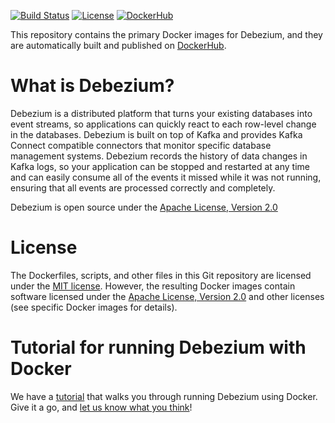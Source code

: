 [![Build Status](https://travis-ci.org/debezium/docker-images.svg?branch=master)](https://travis-ci.org/debezium/docker-images)
[![License](http://img.shields.io/:license-mit-brightgreen.svg)](https://opensource.org/licenses/MIT)
[![DockerHub](http://img.shields.io/:images-dockerhub-brightgreen.svg)](https://hub.docker.com/r/debezium/)

This repository contains the primary Docker images for Debezium, and they are automatically built and published on [DockerHub](https://hub.docker.com/r/debezium/).

# What is Debezium?

Debezium is a distributed platform that turns your existing databases into event streams, so applications can quickly react to each row-level change in the databases. Debezium is built on top of Kafka and provides Kafka Connect compatible connectors that monitor specific database management systems. Debezium records the history of data changes in Kafka logs, so your application can be stopped and restarted at any time and can easily consume all of the events it missed while it was not running, ensuring that all events are processed correctly and completely.

Debezium is open source under the [Apache License, Version 2.0](http://www.apache.org/licenses/LICENSE-2.0.html)

# License

The Dockerfiles, scripts, and other files in this Git repository are licensed under the [MIT license](https://opensource.org/licenses/MIT). However, the resulting Docker images contain software licensed under the [Apache License, Version 2.0](http://www.apache.org/licenses/LICENSE-2.0.html) and other licenses (see specific Docker images for details).

# Tutorial for running Debezium with Docker

We have a [tutorial](http://debezium.io/docs/tutorial) that walks you through running Debezium using Docker. Give it a go, and [let us know what you think](http://debezium.io/community/)!
